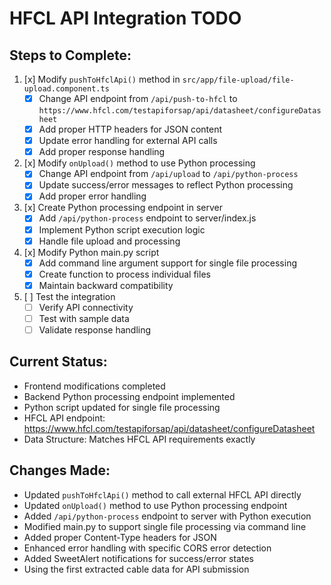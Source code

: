 # HFCL API Integration TODO

## Steps to Complete:

1. [x] Modify `pushToHfclApi()` method in `src/app/file-upload/file-upload.component.ts`
   - [x] Change API endpoint from `/api/push-to-hfcl` to `https://www.hfcl.com/testapiforsap/api/datasheet/configureDatasheet`
   - [x] Add proper HTTP headers for JSON content
   - [x] Update error handling for external API calls
   - [x] Add proper response handling

2. [x] Modify `onUpload()` method to use Python processing
   - [x] Change API endpoint from `/api/upload` to `/api/python-process`
   - [x] Update success/error messages to reflect Python processing
   - [x] Add proper error handling

3. [x] Create Python processing endpoint in server
   - [x] Add `/api/python-process` endpoint to server/index.js
   - [x] Implement Python script execution logic
   - [x] Handle file upload and processing

4. [x] Modify Python main.py script
   - [x] Add command line argument support for single file processing
   - [x] Create function to process individual files
   - [x] Maintain backward compatibility

5. [ ] Test the integration
   - [ ] Verify API connectivity
   - [ ] Test with sample data
   - [ ] Validate response handling

## Current Status:
- Frontend modifications completed
- Backend Python processing endpoint implemented
- Python script updated for single file processing
- HFCL API endpoint: https://www.hfcl.com/testapiforsap/api/datasheet/configureDatasheet
- Data Structure: Matches HFCL API requirements exactly

## Changes Made:
- Updated `pushToHfclApi()` method to call external HFCL API directly
- Updated `onUpload()` method to use Python processing endpoint
- Added `/api/python-process` endpoint to server with Python execution
- Modified main.py to support single file processing via command line
- Added proper Content-Type headers for JSON
- Enhanced error handling with specific CORS error detection
- Added SweetAlert notifications for success/error states
- Using the first extracted cable data for API submission
